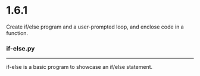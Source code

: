 # 1.6.1
Create if/else program and a user-prompted loop, and enclose code in a function.


### if-else.py
---
if-else is a basic program to showcase an if/else statement.